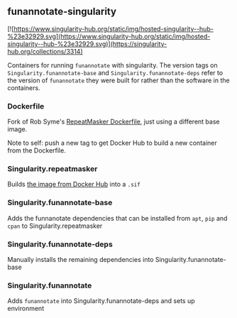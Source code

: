 ## funannotate-singularity

[![https://www.singularity-hub.org/static/img/hosted-singularity--hub-%23e32929.svg](https://www.singularity-hub.org/static/img/hosted-singularity--hub-%23e32929.svg)](https://singularity-hub.org/collections/3314)

Containers for running `funannotate` with singularity. The version tags on `Singularity.funannotate-base` and `Singularity.funannotate-deps` refer to the version of `funannotate` they were built for rather than the software in the containers.

### Dockerfile

Fork of Rob Syme's [RepeatMasker Dockerfile](https://github.com/robsyme/nextflow-annotate/tree/master/Dockerfiles/RepeatMasker-onbuild), just using a different base image.

Note to self: push a new tag to get Docker Hub to build a new container from the Dockerfile.

### Singularity.repeatmasker

Builds [the image from Docker Hub](https://cloud.docker.com/repository/docker/tomharrop/funannotate-singularity) into a `.sif`

### Singularity.funannotate-base

Adds the funnanotate dependencies that can be installed from `apt`, `pip` and `cpan` to Singularity.repeatmasker

### Singularity.funannotate-deps

Manually installs the remaining dependencies into Singularity.funannotate-base

### Singularity.funannotate

Adds `funannotate` into Singularity.funannotate-deps and sets up environment

